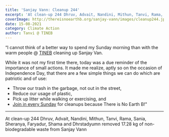 ```yaml
---
title: 'Sanjay Vann: Cleanup 244'
excerpt: 'At clean-up 244 Dhruv, Advait, Nandini, Mithun, Tanvi, Rama, Sania, Sheranya, Faryadur, Shama and Dhrstadyumn removed 17.28 kg of non-biodegradable waste from Sanjay Vann'
coverImage: http://thereisnoearthb.org/sanjay-vann/images/cleanup244.jpg
date: 15-08-2021
category: Climate Action
author: Tanvi @ TINEB
---
```


<p class="text-xl text-left">“I cannot think of a better way to spend my Sunday morning than with the warm people @ <a href="https://www.instagram.com/thereisnoearthb/" tabindex="0">TINEB</a> cleaning up Sanjay Van.</p>

<p>While it was not my first time there, today was a due reminder of the importance of small actions. It made me realize, aptly so on the occasion of Independence Day, that there are a few simple things we can do which are patriotic and of use:</p>

- Throw our trash in the garbage, not out in the street,
- Reduce our usage of plastic,
- Pick up litter while walking or exercising, and
- <a href="https://thereisnoearthb.org/sign-up/">Join in every Sunday</a> for cleanups because There is No Earth B!"

<hr />

<p>At clean-up 244 Dhruv, Advait, Nandini, Mithun, Tanvi, Rama, Sania, Sheranya, Faryadur, Shama and Dhrstadyumn removed 17.28 kg of non-biodegradable waste from Sanjay Vann</p>
